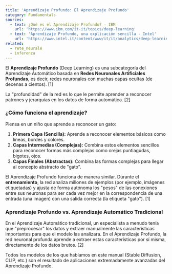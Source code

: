 ```yaml
---
title: 'Aprendizaje Profundo: El Aprendizaje Profundo'
category: Fundamentals
sources:
  - text: ¿Qué es el Aprendizaje Profundo? - IBM
    url: 'https://www.ibm.com/it-it/topics/deep-learning'
  - text: 'Aprendizaje Profundo, una explicación sencilla - Intel'
    url: 'https://www.intel.it/content/www/it/it/analytics/deep-learning.html'
related:
  - rete_neurale
  - inferenza
---
```


El **Aprendizaje Profundo** (Deep Learning) es una subcategoría del Aprendizaje Automático basada en **Redes Neuronales Artificiales Profundas**, es decir, redes neuronales con muchas capas ocultas (de decenas a cientos). [1]

La "profundidad" de la red es lo que le permite aprender a reconocer patrones y jerarquías en los datos de forma automática. [2]

### ¿Cómo funciona el aprendizaje?

Piensa en un niño que aprende a reconocer un gato:
1.  **Primera Capa (Sencilla):** Aprende a reconocer elementos básicos como líneas, bordes y colores.
2.  **Capas Intermedias (Complejas):** Combina estos elementos sencillos para reconocer formas más complejas como orejas puntiagudas, bigotes, ojos.
3.  **Capas Finales (Abstractas):** Combina las formas complejas para llegar al concepto abstracto de "gato".

El Aprendizaje Profundo funciona de manera similar. Durante el **entrenamiento**, la red analiza millones de ejemplos (por ejemplo, imágenes etiquetadas) y ajusta de forma autónoma los "pesos" de las conexiones entre sus neuronas para ser cada vez mejor en la correspondencia de una entrada (una imagen) con una salida correcta (la etiqueta "gato"). [1]

### Aprendizaje Profundo vs. Aprendizaje Automático Tradicional

En el Aprendizaje Automático tradicional, un especialista a menudo tenía que "preprocesar" los datos y extraer manualmente las características importantes para que el modelo las analizara. En el Aprendizaje Profundo, la red neuronal profunda aprende a extraer estas características por sí misma, directamente de los datos brutos. [2]

Todos los modelos de los que hablamos en este manual (Stable Diffusion, CLIP, etc.) son el resultado de aplicaciones extremadamente avanzadas del Aprendizaje Profundo.
